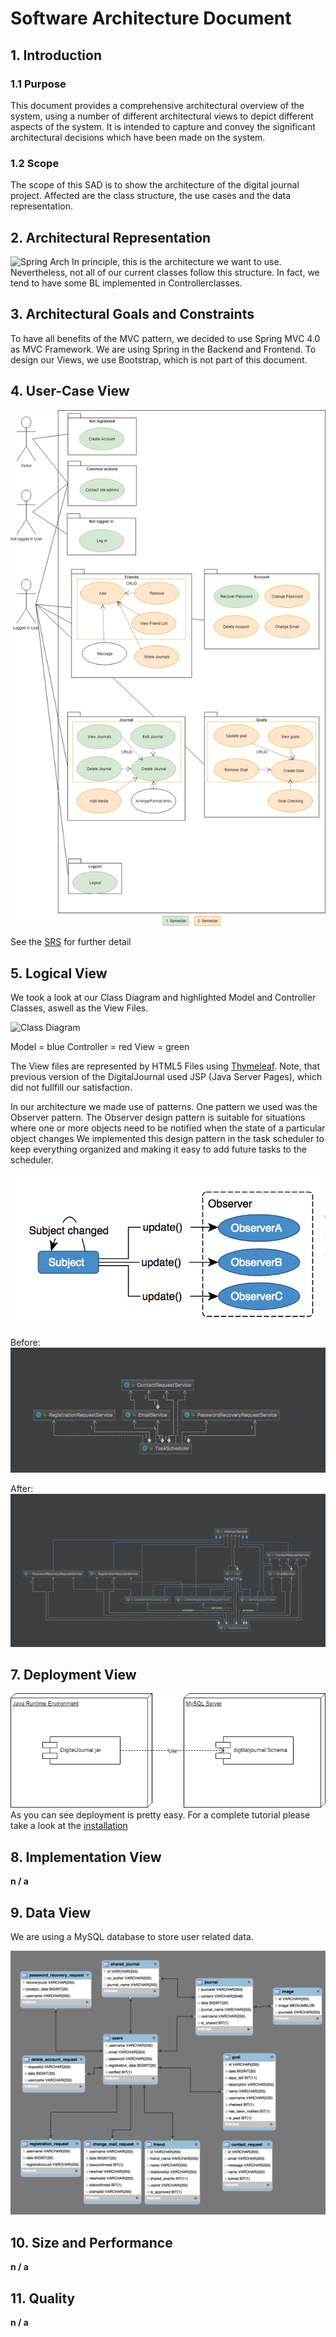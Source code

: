 # Software Architecture Document
## 1. Introduction
### 1.1 Purpose
This document provides a comprehensive architectural overview of the system, using a number of different architectural views to depict different aspects of the system. It is intended to capture and convey the significant architectural decisions which have been made on the system.

### 1.2 Scope
The scope of this SAD is to show the architecture of the digital journal project. Affected are the class structure, the use cases and the data representation.

## 2. Architectural Representation
![Spring Arch](images/ArchitectureSpringMVC.PNG)
In principle, this is the architecture we want to use. Nevertheless, not all of our current classes follow this structure. In fact, we tend to have some BL implemented in Controllerclasses.

## 3. Architectural Goals and Constraints
To have all benefits of the MVC pattern, we decided to use Spring MVC 4.0 as MVC Framework. We are using Spring in the Backend and Frontend. To design our Views, we use Bootstrap, which is not part of this document.

## 4. User-Case View
![UCD](images/UCD.png)

See the [SRS](documentation.md) for further detail

## 5. Logical View
We took a look at our Class Diagram and highlighted Model and Controller Classes, aswell as the View Files.

![Class Diagram](images/class_diagram.png)

Model = blue 
Controller = red
View = green

The View files are represented by HTML5 Files using [Thymeleaf](https://www.thymeleaf.org/). Note, that previous version of the DigitalJournal used JSP (Java Server Pages), which did not fullfill our satisfaction.

In our architecture we made use of patterns. One pattern we used was the Observer pattern. The Observer design pattern is suitable for situations where one or more objects need to be notified when the state of a particular object changes We implemented this design pattern in the task scheduler to keep everything organized and making it easy to add future tasks to the scheduler.

![observer_pattern](images/Observer_pattern.png)

Before:
![pattern_before](images/pattern_before.png)

After:
![pattern_after](images/pattern_after.png)

## 7. Deployment View
![DeploymentView](images/DeploymentView.png)
As you can see deployment is pretty easy. For a complete tutorial please take a look at the [installation](https://github.com/Toaster996/softwareengineering/blob/master/documentation/Installation.md)

## 8. Implementation View

**n / a**

## 9. Data View
We are using a MySQL database to store user related data.
 
![DB-Model](images/DB_Diagram.png)

## 10. Size and Performance 

**n / a**

## 11. Quality 

**n / a**
